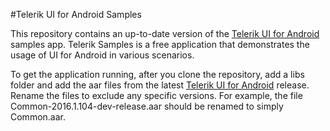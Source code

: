 #Telerik UI for Android Samples

This repository contains an up-to-date version of the [Telerik UI for Android](http://www.telerik.com/android-ui) samples app. 
Telerik Samples is a free application that demonstrates the usage of UI for Android in various scenarios.

To get the application running, after you clone the repository, add a libs folder and add the aar files from the latest [Telerik UI for Android](http://www.telerik.com/android-ui) release.
Rename the files to exclude any specific versions. For example, the file Common-2016.1.104-dev-release.aar should be renamed to simply Common.aar.